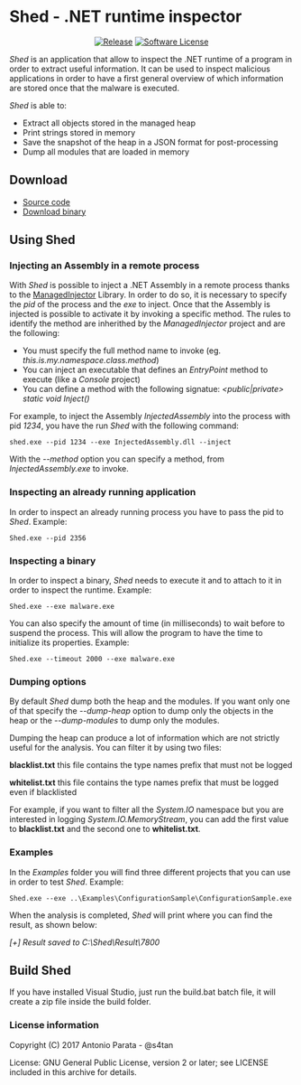 # Shed - .NET runtime inspector

 <p align="center">
    <a href="https://github.com/enkomio/shed/releases/latest"><img alt="Release" src="https://img.shields.io/github/release/enkomio/shed.svg?svg=true"></a>   
    <a href="https://github.com/enkomio/shed/blob/master/LICENSE.md"><img alt="Software License" src="https://img.shields.io/badge/License-CC%20BY%204.0-brightgreen.svg"></a>
  </p>

_Shed_ is an application that allow to inspect the .NET runtime of a program in order to extract useful information. It can be used to inspect malicious applications in order to have a first general 
overview of which information are stored once that the malware is executed.

_Shed_ is able to:
* Extract all objects stored in the managed heap
* Print strings stored in memory
* Save the snapshot of the heap in a JSON format for post-processing
* Dump all modules that are loaded in memory

## Download
 - [Source code][1]
 - [Download binary][2]

## Using Shed

### Injecting an Assembly in a remote process
With _Shed_ is possible to inject a .NET Assembly in a remote process thanks to the <a href="https://github.com/enkomio/ManagedInjector">ManagedInjector</a> Library. In order to do so, it is necessary to specify the _pid_ of the process and the _exe_ to inject. Once that the Assembly is injected is possible to activate it by invoking a specific method. The rules to identify the method are inherithed by the _ManagedInjector_ project and are the following:

* You must specify the full method name to invoke (eg. _this.is.my.namespace.class.method_)
* You can inject an executable that defines an _EntryPoint_ method to execute (like a _Console_ project)
* You can define a method with the following signatue: _<public|private> static void Inject()_

For example, to inject the Assembly _InjectedAssembly_ into the process with pid _1234_, you have the run _Shed_ with the following command:

``shed.exe --pid 1234 --exe InjectedAssembly.dll --inject``

With the _--method_ option you can specify a method, from _InjectedAssembly.exe_ to invoke.

### Inspecting an already running application
In order to inspect an already running process you have to pass the pid to _Shed_. Example:

``Shed.exe --pid 2356``

### Inspecting a binary
In order to inspect a binary, _Shed_ needs to execute it and to attach to it in order to inspect the runtime. Example:

``Shed.exe --exe malware.exe``

You can also specify the amount of time (in milliseconds) to wait before to suspend the process. This will allow the program to have the time to initialize its properties. Example:

``Shed.exe --timeout 2000 --exe malware.exe``

### Dumping options
By default _Shed_ dump both the heap and the modules. If you want only one of that specify the _--dump-heap_ option to dump only the objects in the heap or the _--dump-modules_ to dump only the modules.

Dumping the heap can produce a lot of information which are not strictly useful for the analysis. You can filter it by using two files:

**blacklist.txt** this file contains the type names prefix that must not be logged

**whitelist.txt** this file contains the type names prefix that must be logged even if blacklisted

For example, if you want to filter all the *System.IO* namespace but you are interested in logging *System.IO.MemoryStream*, you can add the first value to **blacklist.txt** and the second one to **whitelist.txt**.

### Examples
In the _Examples_ folder you will find three different projects that you can use in order to test _Shed_. Example:

``Shed.exe --exe ..\Examples\ConfigurationSample\ConfigurationSample.exe``

When the analysis is completed, _Shed_ will print where you can find the result, as shown below:

_[+] Result saved to C:\Shed\Result\7800_

## Build Shed

If you have installed Visual Studio, just run the build.bat batch file, it will create a zip file inside the build folder.

### License information

Copyright (C) 2017 Antonio Parata - @s4tan

License: GNU General Public License, version 2 or later; see LICENSE included in this archive for details.

  [1]: https://github.com/enkomio/shed/tree/master/Src
  [2]: https://github.com/enkomio/shed/releases/latest
